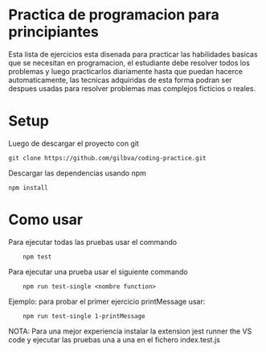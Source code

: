 # Practica de programacion para principiantes

Esta lista de ejercicios esta disenada para practicar las habilidades basicas que se necesitan en programacion, el estudiante debe resolver todos los problemas y luego practicarlos diariamente hasta que puedan hacerce automaticamente, las tecnicas adquiridas de esta forma podran ser despues usadas para resolver problemas mas complejos ficticios o reales.

# Setup

Luego de descargar el proyecto con git 

    git clone https://github.com/gilbva/coding-practice.git

Descargar las dependencias usando npm

    npm install

# Como usar

Para ejecutar todas las pruebas usar el commando 

        npm test

Para ejecutar una prueba usar el siguiente commando

        npm run test-single <nombre function>

Ejemplo: para probar el primer ejercicio printMessage usar:

        npm run test-single 1-printMessage

NOTA: Para una mejor experiencia instalar la extension jest runner the VS code y ejecutar las pruebas una a una en el fichero index.test.js
